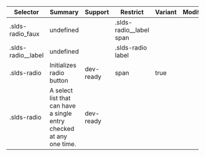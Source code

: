 

| Selector | Summary | Support | Restrict | Variant | Modifier |
|-------|-------|-------|-------|-------|-------|
| .slds-radio_faux | undefined |   | .slds-radio__label span |   |   |
| .slds-radio__label | undefined |   | .slds-radio label |   |   |
| .slds-radio | Initializes radio button | dev-ready | span | true |   |
| .slds-radio | A select list that can have a single entry checked at any one time. | dev-ready |   |   |   |